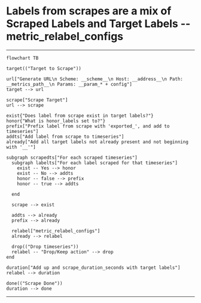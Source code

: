 # Labels from scrapes are a mix of Scraped Labels and Target Labels  -- metric_relabel_configs

------------------------------------------------------------------------------------------------

```mermaid
flowchart TB

target(("Target to Scrape"))

url["Generate URL\n Scheme: __scheme__\n Host: __address__\n Path: __metrics_path__\n Params: __param_* + config"]
target --> url

scrape["Scrape Target"]
url --> scrape

exist{"Does label from scrape exist in target labels?"}
honor{"What is honor_labels set to?"}
prefix["Prefix label from scrape with 'exported_', and add to timeseries"]
addts["Add label from scrape to timeseries"]
already["Add all target labels not already present and not beginning with '__'"]

subgraph scrapedts["For each scraped timeseries"]
  subgraph labelts["For each label scraped for that timeseries"]
    exist -- Yes --> honor
    exist -- No --> addts
    honor -- false --> prefix
    honor -- true --> addts

  end

  scrape --> exist

  addts --> already
  prefix --> already

  relabel["metric_relabel_configs"]
  already --> relabel

  drop(("Drop timeseries"))
  relabel -- "Drop/Keep action" --> drop
end

duration["Add up and scrape_duration_seconds with target labels"]
relabel --> duration

done(("Scrape Done"))
duration --> done
```

------------------------------------------------------------------------------------------------
